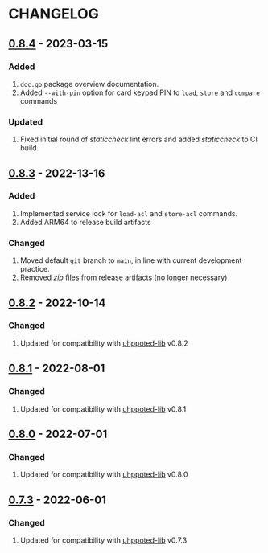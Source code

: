 # CHANGELOG

## [0.8.4](https://github.com/uhppoted/uhppoted-app-s3/releases/tag/v0.8.4) - 2023-03-15

### Added
1. `doc.go` package overview documentation.
2. Added `--with-pin` option for card keypad PIN to `load`, `store` and `compare` commands

### Updated
1. Fixed initial round of _staticcheck_ lint errors and added _staticcheck_ to
   CI build.


## [0.8.3](https://github.com/uhppoted/uhppoted-app-s3/releases/tag/v0.8.3) - 2022-13-16

### Added
1. Implemented service lock for `load-acl` and `store-acl` commands.
2. Added ARM64 to release build artifacts

### Changed
1. Moved default `git` branch to `main`, in line with current development practice.
2. Removed _zip_ files from release artifacts (no longer necessary)


## [0.8.2](https://github.com/uhppoted/uhppoted-app-s3/releases/tag/v0.8.2) - 2022-10-14

### Changed
1. Updated for compatibility with [uhppoted-lib](https://github.com/uhppoted/uhppoted-lib) v0.8.2

## [0.8.1](https://github.com/uhppoted/uhppoted-app-s3/releases/tag/v0.8.1) - 2022-08-01

### Changed
1. Updated for compatibility with [uhppoted-lib](https://github.com/uhppoted/uhppoted-lib) v0.8.1


## [0.8.0](https://github.com/uhppoted/uhppoted-app-s3/releases/tag/v0.8.0) - 2022-07-01

### Changed
1. Updated for compatibility with [uhppoted-lib](https://github.com/uhppoted/uhppoted-lib) v0.8.0


## [0.7.3](https://github.com/uhppoted/uhppoted-app-s3/releases/tag/v0.7.3) - 2022-06-01

### Changed
1. Updated for compatibility with [uhppoted-lib](https://github.com/uhppoted/uhppoted-lib) v0.7.3

